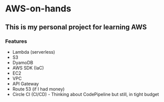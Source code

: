 # AWS-on-hands
## This is my personal project for learning AWS 

### Features
- Lambda (serverless)
- S3
- DyamoDB
- AWS SDK (IaC)
- EC2
- VPC
- API Gateway
- Route 53 (if I had money)
- Circle CI (CI/CD) - Thinking about CodePipeline but still, in tight budget
